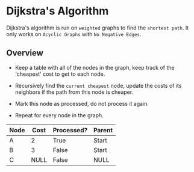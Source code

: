 # Dijkstra's Algorithm

Dijkstra's algorithm is run on `weighted` graphs to find the `shortest path`.
It only works on `Acyclic Graphs` with `No Negative Edges`.

## Overview 
- Keep a table with all of the nodes in the graph, keep track of the 'cheapest' cost to get to each node.

- Recursively find the `current cheapest` node, update the costs of its neighbors if the path from this node is cheaper.

- Mark this node as processed, do not process it again.

- Repeat for every node in the graph.


| Node | Cost | Processed? | Parent |
| --- | --- | --- | --- |
| A | 2 | True | Start |
| B | 3 | False | Start |
| C | NULL | False | NULL |





